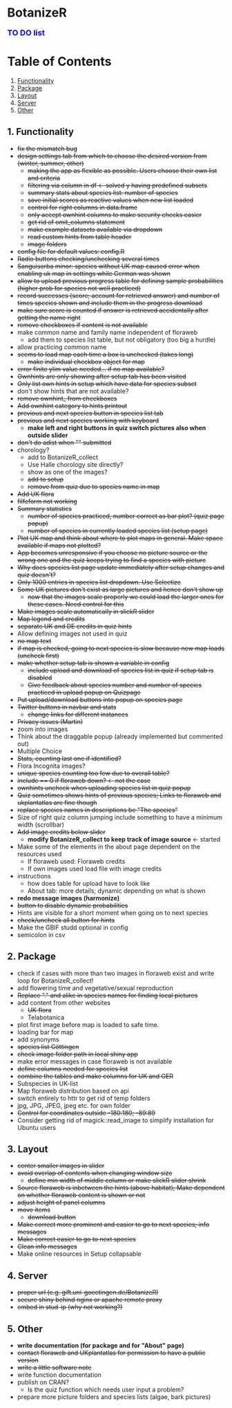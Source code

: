 # BotanizeR

**<span style="color:blue"><font size="4">TO DO list</span></font>**

# Table of Contents
1. [Functionality](#functionality)
2. [Package](#package)
3. [Layout](#layout)
4. [Server](#server)
5. [Other](#other)

## 1. Functionality
* ~~fix the mismatch bug~~
* ~~design settings tab from which to choose the desired version from (winter, summer, other)~~
  - ~~making the app as flexible as possible. Users choose their own list and criteria~~
  - ~~filtering via column in df <- solved y having predefined subsets~~
  - ~~summary stats about species list: number of species~~
  - ~~save initial scores as reactive values when new list loaded~~
  - ~~control for right columns in data.frame~~
  - ~~only accept ownhint columns to make security checks easier~~
  - ~~get rid of omit_columns statement~~
  - ~~make example datasets available via dropdown~~
  - ~~read custom hints from table header~~
  - ~~image folders~~
* ~~config file for default values: config.R~~
* ~~Radio buttons checking/unchecking several times~~
* ~~Sanguisorba minor: species without UK map caused error when enabling uk map in settings while German was shown~~
* ~~allow to upload previous progress table for defining sample probabilities (higher prob for species not well practiced)~~
* ~~record successes (score; account for retrieved answer) and number of times species shown and include them in the progress download~~
* ~~make sure score is counted if answer is retrieved accidentally after getting the name right~~
* ~~remove checkboxes if content is not available~~
* make common name and family name independent of floraweb
  - add them to species list table, but not obligatory (too big a hurdle)
* allow practicing common name
* ~~seems to load map each time a box is unchecked (takes long)~~
  - ~~make individual checkbox object for map~~
* ~~error finite ylim value needed... if no map available?~~
* ~~Ownhints are only showing after setup tab has been visited~~
* ~~Only list own hints in setup which have data for species subset~~
* don't show hints that are not available?
* ~~remove ownhint_ from checkboxes~~
* ~~Add ownhint category to hints printout~~
* ~~previous and next species button in species list tab~~
* ~~previous and next species working with keyboard~~
  - **make left and right buttons in quiz switch pictures also when outside slider**
* ~~don't do adist when "" submitted~~
* chorology?
  - add to BotanizeR_collect
  - Use Halle chorology site directly?
  - show as one of the images?
  - ~~add to setup~~
  - ~~remove from quiz due to species name in map~~
* ~~Add UK flora~~
* ~~filfeform not working~~
* ~~Summary statistics~~
  - ~~number of species practiced, number correct as bar plot? (quiz page popup)~~
  - ~~number of species in currently loaded species list (setup page)~~
* ~~Plot UK map and think about where to plot maps in general. Make space available if maps not plotted?~~
* ~~App becomes unresponsive if you choose no picture source or the wrong one and the quiz keeps trying to find a species with picture~~
* ~~Why does species list page update immediately after setup changes and quiz doesn't?~~
* ~~Only 1000 entries in species list dropdown. Use Selectize~~
* ~~Some UK pictures don't exist as large pictures and hence don't show up~~
  - ~~now that the images scale properly we could load the larger ones for these cases. Need control for this~~
* ~~Make images scale automatically in slickR slider~~
* ~~Map legend and credits~~
* ~~separate UK and DE credits in quiz hints~~
* Allow defining images not used in quiz
* ~~no map text~~
* ~~if map is checked, going to next species is slow because new map loads (uncheck first)~~
* ~~make whether setup tab is shown a variable in config~~
  - ~~include upload and download of species list in quiz if setup tab is disabled~~
  - ~~Give feedback about species number and number of species practiced in upload popup on Quizpage~~
* ~~Put upload/download buttons into popup on species page~~
* ~~Twitter buttons in navbar and stats~~
  - ~~change links for different instances~~
* ~~Privacy issues (Martin)~~
* zoom into images
* Think about the draggable popup (already implemented but commented out)
* Multiple Choice
* ~~Stats, counting last one if identified?~~
* Flora Incognita images?
* ~~unique species counting too few due to overall table?~~
* ~~include == 0 if floraweb down? <- not the case~~
* ~~ownhints uncheck when uploading species list in quiz popup~~
* ~~Quiz sometimes shows hints of previous species; Links to floraweb and ukplantatlas are fine though~~
* ~~replace species names in descriptions be "The species"~~
* Size of right quiz column jumping include something to have a minimum width (scrollbar)
* ~~Add image credits below slider~~
  - **modify BotanizeR_collect to keep track of image source** <- started
* Make some of the elements in the about page dependent on the resources used
  - If floraweb used: Floraweb credits
  - If own images used load file with image credits
* instructions
  - how does table for upload have to look like
  - About tab: more details; dynamic depending on what is shown
* **redo message images (harmonize)**
* ~~button to disable dynamic probabilities~~
* Hints are visible for a short moment when going on to next species
* ~~check/uncheck all button for hints~~
* Make the GBIF studd optional in config
* semicolon in csv



## 2. Package
* check if cases with more than two images in floraweb exist and write loop for BotanizeR_collect!
* add flowering time and vegetative/sexual reproduction
* ~~Replace "." and alike in species names for finding local pictures~~
* add content from other websites
  - ~~UK-flora~~
  - Telabotanica
* plot first image before map is loaded to safe time.
* loading bar for map
* add synonyms
* ~~species list Göttingen~~  
* ~~check image folder path in local shiny app~~
* make error messages in case floraweb is not available
* ~~define columns needed for species list~~
* ~~combine the tables and make columns for UK and GER~~
* Subspecies in UK-list
* Map floraweb distribution based on api
* switch entirely to httr to get rid of temp folders
* jpg, JPG, JPEG, jpeg etc. for own folder
* ~~Control for coordinates outside -180:180; -89:89~~  
* Consider getting rid of magick::read_image to simplify installation for Ubuntu users


## 3. Layout
* ~~center smaller images in slider~~
* ~~avoid overlap of contents when changing window size~~
  - ~~define min width of middle column or make slickR slider shrink~~
* ~~Source floraweb is inbetween the hints (above habitat); Make dependent on whether floraweb content is shown or not~~
* ~~adjust height of panel columns~~
* ~~move items~~
  - ~~download button~~
* ~~Make correct more prominent and easier to go to next species; info messages~~ 
* ~~Make correct easier to go to next species~~ 
* ~~Clean info messages~~ 
* Make online resources in Setup collapsable  

## 4. Server
* ~~proper url (e.g. gift.uni-goeetingen.de/BotanizeR)~~  
* ~~secure shiny behind nginx or apache remote proxy~~  
* ~~embed in stud-ip (why not working?)~~

## 5. Other
* **write documentation (for package and for "About" page)**
* ~~contact floraweb and UKplantatlas for permission to have a public version~~
* ~~write a little software note~~
* write function documentation
* publish on CRAN?
  - Is the quiz function which needs user input a problem?
* prepare more picture folders and species lists (algae, bark pictures)

